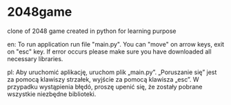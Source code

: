 # 2048game
clone of 2048 game created in python for learning purpose

en:
To run application run file "main.py". You can "move" on arrow keys, exit on "esc" key.
If error occurs please make sure you have downloaded all necessary libraries.

pl:
Aby uruchomić aplikację, uruchom plik „main.py”. „Poruszanie się” jest za pomocą klawiszy strzałek, wyjście za pomocą klawisza „esc”.
W przypadku wystąpienia błędó, proszę upenić się, że zostały pobrane wszystkie niezbędne biblioteki.
